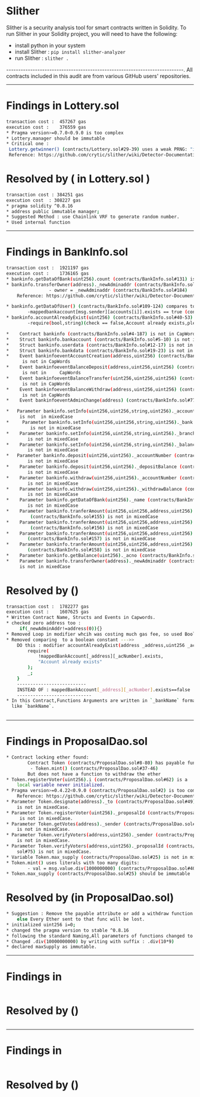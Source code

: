 # Slither 
Slither is a security analysis tool for smart contracts written in Solidity.
To run Slither in your Solidity project, you will need to have the following: 
- install python in your system 
- install Slither : `pip install slither-analyzer`
- run Slither : `slither .`

--------------------------------------------------------------------------.
All contracts included in this audit are from various GitHub users' repositories.

------------------------------------------------------------------------------

# Findings in Lottery.sol
```bash 
transaction cost : 	457267 gas 
execution cost :	376559 gas 
* Pragma version>=0.7.0<0.9.0 is too complex
* Lottery.manager should be immutable  
* Critical one : 
 Lottery.getwinner() (contracts/Lottery.sol#29-39) uses a weak PRNG: "index = r % participants.length " 
 Reference: https://github.com/crytic/slither/wiki/Detector-Documentation#weak-PRNG


```
# Resolved by ( in Lottery.sol )
```bash 
transaction cost : 384251 gas 
execution cost	: 308227 gas 
* pragma solidity ^0.8.16 
* address public immutable manager; 
* Suggested Method : use Chainlink VRF to generate random number.
* Used internal function


```
---------------------------------------------------------------------------------------
# Findings in BankInfo.sol
```bash 
transaction cost :	1921197 gas 
execution cost :	1736165 gas 
* bankinfo.getDataOfBank(uint256).count (contracts/BankInfo.sol#131) is a local variable never initialized.
* bankinfo.transferOwner(address)._newAdminaddr (contracts/BankInfo.sol#179) lacks a zero-check on :
                - owner = _newAdminaddr (contracts/BankInfo.sol#184)
    Reference: https://github.com/crytic/slither/wiki/Detector-Documentation#missing-zero-address-validation

* bankinfo.getDataOfUser() (contracts/BankInfo.sol#109-124) compares to a boolean constant:
        -mappedbankaccount[msg.sender][accounts[i]].exists == true (contracts/BankInfo.sol#113)
* bankinfo.accountAlreadyExist(uint256) (contracts/BankInfo.sol#40-53) compares to a boolean constant:
        -require(bool,string)(check == false,Account already exists,please Change your Account Number) (contracts/BankInfo.sol#48-51)

*    Contract bankinfo (contracts/BankInfo.sol#4-187) is not in CapWords
*    Struct bankinfo.bankaccount (contracts/BankInfo.sol#5-10) is not in CapWords
*    Struct bankinfo.userdata (contracts/BankInfo.sol#12-17) is not in CapWords
*    Struct bankinfo.bankdata (contracts/BankInfo.sol#19-23) is not in CapWords
*    Event bankinfoeventAccountCreation(address,uint256) (contracts/BankInfo.sol#57)
      is not in CapWords
*    Event bankinfoeventBalanceDeposit(address,uint256,uint256) (contracts/BankInfo.sol#59-63)
      is not in     CapWords
*    Event bankinfoeventBalanceTransfer(uint256,uint256,uint256) (contracts/BankInfo.sol#65-69) 
      is not in CapWords
*    Event bankinfoeventBalanceWithdraw(address,uint256,uint256) (contracts/BankInfo.sol#71-75)
      is not in CapWords
*    Event bankinfoeventAdminChange(address) (contracts/BankInfo.sol#77) is not in CapWords

*   Parameter bankinfo.setInfo(uint256,uint256,string,uint256)._accountNumber (contracts/BankInfo.sol#81)
     is not  in mixedCase
*     Parameter bankinfo.setInfo(uint256,uint256,string,uint256)._bank (contracts/BankInfo.sol#82)
         is not in mixedCase
*    Parameter bankinfo.setInfo(uint256,uint256,string,uint256)._branch (contracts/BankInfo.sol#83) 
        is not in mixedCase
*    Parameter bankinfo.setInfo(uint256,uint256,string,uint256)._balance (contracts/BankInfo.sol#84) 
        is not in mixedCase
*   Parameter bankinfo.deposit(uint256,uint256)._accountNumber (contracts/BankInfo.sol#97) 
        is not in mixedCase
*    Parameter bankinfo.deposit(uint256,uint256)._depositBalance (contracts/BankInfo.sol#97) 
        is not in mixedCase
*    Parameter bankinfo.withdraw(uint256,uint256)._accountNumber (contracts/BankInfo.sol#103)
        is not in mixedCase
*    Parameter bankinfo.withdraw(uint256,uint256)._withdrawBalance (contracts/BankInfo.sol#103) 
        is not in mixedCase
*    Parameter bankinfo.getDataOfBank(uint256)._name (contracts/BankInfo.sol#126) 
        is not in mixedCase
*    Parameter bankinfo.tranferAmount(uint256,uint256,address,uint256)._fromAccountNo
         (contracts/BankInfo.sol#155) is not in mixedCase
*    Parameter bankinfo.tranferAmount(uint256,uint256,address,uint256)._transferBalance
         (contracts/BankInfo.sol#156) is not in mixedCase
*    Parameter bankinfo.tranferAmount(uint256,uint256,address,uint256)._toAddress 
        (contracts/BankInfo.sol#157) is not in mixedCase
*    Parameter bankinfo.tranferAmount(uint256,uint256,address,uint256)._toAccountNo 
        (contracts/BankInfo.sol#158) is not in mixedCase
*    Parameter bankinfo.getBalance(uint256)._acno (contracts/BankInfo.sol#175) is not in mixedCase
*    Parameter bankinfo.transferOwner(address)._newAdminaddr (contracts/BankInfo.sol#179) 
     is not in mixedCase


```
# Resolved by ()
```bash 
transaction cost : 	1782277 gas 
execution cost :	1607625 gas  
* Written Contract Name, Structs and Events in Capwords.
* checked zero address too :
     if(_newAdminAddr!=address(0)){}
* Removed Loop in modifier whcih was costing much gas fee, so used Bool.
* Removed comparing  to a boolean constant --->> 
    DO this : modifier accountAlreadyExist(address _address,uint256 _acNumber) {
        require(
            !mappedBankAccount[_address][_acNumber].exists,
            "Account already exists"
        );
        _;
    } 
    --------------------------
    INSTEAD OF : mappedBankAccount[_address][_acNumber].exists==false
    ----------------------------
* In this Contract,Functions Arguments are written in `_bankName` format, instead of Standard format 
  like `bankName`.
  
```
---------------------------------------------------------------------------------------
# Findings in ProposalDao.sol
```bash 
* Contract locking ether found:
        Contract Token (contracts/ProposalDao.sol#8-80) has payable functions:
         - Token.mint() (contracts/ProposalDao.sol#37-46)
        But does not have a function to withdraw the ether
* Token.registerVoter(uint256).i (contracts/ProposalDao.sol#62) is a 
    local variable never initialized. 
* Pragma version>=0.4.22<0.9.0 (contracts/ProposalDao.sol#2) is too complex
    Reference: https://github.com/crytic/slither/wiki/Detector-Documentation#incorrect-versions-of-solidity
* Parameter Token.designate(address)._to (contracts/ProposalDao.sol#49) 
    is not in mixedCase.
* Parameter Token.registerVoter(uint256)._proposalId (contracts/ProposalDao.sol#61)
     is not in mixedCase.
* Parameter Token.getVotes(address)._sender (contracts/ProposalDao.sol#70) 
    is not in mixedCase.
* Parameter Token.verifyVoters(address,uint256)._sender (contracts/ProposalDao.sol#75) 
    is not in mixedCase.
* Parameter Token.verifyVoters(address,uint256)._proposalId (contracts/ProposalDao.
    sol#75) is not in mixedCase.
* Variable Token.max_supply (contracts/ProposalDao.sol#25) is not in mixedCase.
* Token.mint() uses literals with too many digits:
        - val = msg.value.div(1000000000) (contracts/ProposalDao.sol#40)
* Token.max_supply (contracts/ProposalDao.sol#25) should be immutable .

```
# Resolved by (in ProposalDao.sol)
```bash 
* Suggestion : Remove the payable attribute or add a withdraw function. 
    else Every Ether sent to that func will be lost.
* initialized uint256 i=0;
* changed the pragma version to stable ^0.8.16
* following the standard Naming,All parameters of functions changed to MixedCase. 
* Changed .div(10000000000) by writing with suffix : .div(10*9)
* declared maxSupply as immutable. 
```
---------------------------------------------------------------------------------------
# Findings in 
```bash 
```
# Resolved by ()
```bash 
```
---------------------------------------------------------------------------------------
# Findings in 
```bash 
```
# Resolved by ()
```bash 
```





